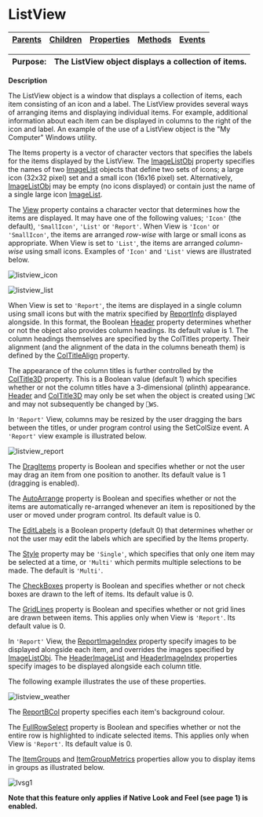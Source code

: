 




<h1 class="heading"><span class="name">ListView</span></h1>

| [Parents](../ParentLists/ListView.htm) | [Children](../ChildLists/ListView.htm) | [Properties](../PropLists/ListView.htm) | [Methods](../MethodLists/ListView.htm) | [Events](../EventLists/ListView.htm) |
| --- | --- | --- | --- | ---  |


| Purpose: | The ListView object displays a collection of items. |
| --- | ---  |


**Description**


The ListView object is a window that displays a collection of items, each
item consisting of an icon and a label. The ListView provides several ways of
arranging items and displaying individual items. For example, additional
information about each item can be displayed in columns to the right of the icon
and label. An example of the use of a ListView object is the "My Computer"
Windows utility.



The Items property is a vector of character vectors that specifies the labels
for the items displayed by the ListView. The [ImageListObj](../a-z/imagelistobj.md) property specifies the names of two [ImageList](../a-z/imagelist.md) objects that define two sets of icons; a large icon (32x32 pixel) set and a
small icon (16x16 pixel) set. Alternatively, [ImageListObj](../a-z/imagelistobj.md) may be empty (no icons
displayed) or contain just the name of a single large icon [ImageList](../a-z/imagelist.md).


The [View](../a-z/view.md) property contains a character
vector that determines how the items are displayed. It may have one of the
following values; `'Icon'` (the default), `'SmallIcon'`,
`'List'` or `'Report'`.
When View is `'Icon'` or `'SmallIcon'`,
the items are arranged *row-wise* with large or small icons as appropriate.
When View is set to `'List'`, the items are
arranged *column-wise* using small icons. Examples of `'Icon'` and `'List'` views are illustrated below.


![listview_icon](../img/listview-icon.png)


![listview_list](../img/listview-list.png)


When View is set to `'Report'`, the items
are displayed in a single column using small icons but with the matrix specified
by [ReportInfo](../a-z/reportinfo.md) displayed alongside. In
this format, the Boolean [Header](../a-z/header.md) property
determines whether or not the object also provides column headings. Its default
value is 1. The column headings themselves are specified by the ColTitles
property. Their alignment (and the alignment of the data in the columns beneath
them) is defined by the [ColTitleAlign](../a-z/coltitlealign.md) property.


The appearance of the column titles is further controlled by the [ColTitle3D](../a-z/coltitle3d.md) property. This is a Boolean value (default 1) which specifies whether or not the
column titles have a 3-dimensional (plinth) appearance. [Header](../a-z/header.md) and [ColTitle3D](../a-z/coltitle3d.md) may only be set when the
object is created using `⎕WC` and may
not subsequently be changed by `⎕WS`.


In `'Report'` View, columns may be
resized by the user dragging the bars between the titles, or under program
control using the SetColSize event. A `'Report'` view example is illustrated below.


![listview_report](../img/listview-report.png)


The [DragItems](../a-z/dragitems.md) property is Boolean and
specifies whether or not the user may drag an item from one position to another.
Its default value is 1 (dragging is enabled).


The [AutoArrange](../a-z/autoarrange.md) property is Boolean
and specifies whether or not the items are automatically re-arranged whenever an
item is repositioned by the user or moved under program control. Its default
value is 0.


The [EditLabels](../a-z/editlabels.md) is a Boolean property
(default 0) that determines whether or not the user may edit the labels which
are specified by the Items property.


The [Style](../a-z/style.md) property may be `'Single'`,
which specifies that only one item may be selected at a time, or `'Multi'` which permits multiple selections to be made. The default is `'Multi'`.


The [CheckBoxes](../a-z/checkboxes.md) property is Boolean
and specifies whether or not check boxes are drawn to the left of items. Its
default value is 0.


The [GridLines](../a-z/gridlines.md) property is Boolean and
specifies whether or not grid lines are drawn between items. This applies only
when View is `'Report'`. Its default value
is 0.


In `'Report'` View, the [ReportImageIndex](../a-z/reportimageindex.md) property specify images to be displayed alongside each item, and overrides the images specified by [ImageListObj](../a-z/imagelistobj.md). The [HeaderImageList](../a-z/headerimagelist.md) and [HeaderImageIndex](../a-z/headerimageindex.md)  properties specify images to be displayed alongside each column title.


The following example illustrates the use of these properties.


![listview_weather](../img/listview-weather.png)


The [ReportBCol](../a-z/reportbcol.md) property specifies each item's background colour.


The [FullRowSelect](../a-z/fullrowselect.md) property is
Boolean and specifies whether or not the entire row is highlighted to indicate
selected items. This applies only when View is `'Report'`.
Its default value is 0.


The [ItemGroups](../a-z/itemgroups.md) and [ItemGroupMetrics](../a-z/itemgroupmetrics.md) properties allow you to display items in groups as illustrated below.


![lvsg1](../img/lvsg1.gif)


**Note that this feature only applies if Native Look and Feel (see page 1) is enabled.**


